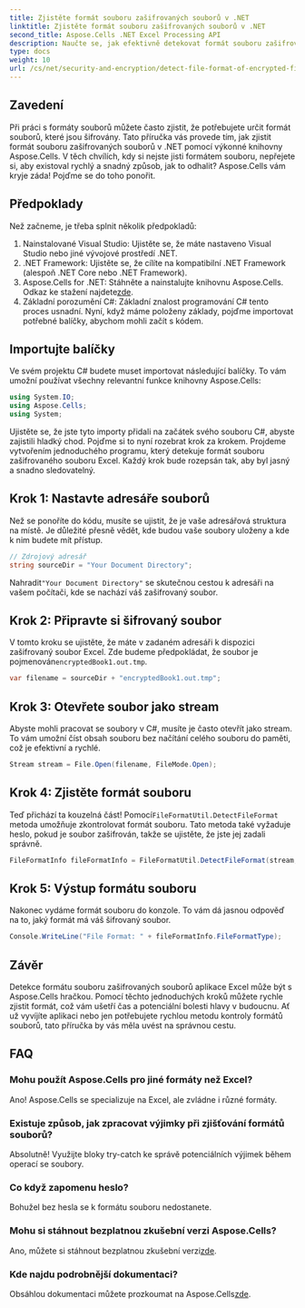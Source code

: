 ```yaml
---
title: Zjistěte formát souboru zašifrovaných souborů v .NET
linktitle: Zjistěte formát souboru zašifrovaných souborů v .NET
second_title: Aspose.Cells .NET Excel Processing API
description: Naučte se, jak efektivně detekovat formát souboru zašifrovaných souborů v .NET pomocí Aspose.Cells. Přímý průvodce pro vývojáře.
type: docs
weight: 10
url: /cs/net/security-and-encryption/detect-file-format-of-encrypted-files/
---
```

## Zavedení
Při práci s formáty souborů můžete často zjistit, že potřebujete určit formát souborů, které jsou šifrovány. Tato příručka vás provede tím, jak zjistit formát souboru zašifrovaných souborů v .NET pomocí výkonné knihovny Aspose.Cells. V těch chvílích, kdy si nejste jisti formátem souboru, nepřejete si, aby existoval rychlý a snadný způsob, jak to odhalit? Aspose.Cells vám kryje záda! Pojďme se do toho ponořit.
## Předpoklady
Než začneme, je třeba splnit několik předpokladů:
1. Nainstalované Visual Studio: Ujistěte se, že máte nastaveno Visual Studio nebo jiné vývojové prostředí .NET.
2. .NET Framework: Ujistěte se, že cílíte na kompatibilní .NET Framework (alespoň .NET Core nebo .NET Framework).
3. Aspose.Cells for .NET: Stáhněte a nainstalujte knihovnu Aspose.Cells. Odkaz ke stažení najdete[zde](https://releases.aspose.com/cells/net/).
4. Základní porozumění C#: Základní znalost programování C# tento proces usnadní.
Nyní, když máme položeny základy, pojďme importovat potřebné balíčky, abychom mohli začít s kódem.
## Importujte balíčky
Ve svém projektu C# budete muset importovat následující balíčky. To vám umožní používat všechny relevantní funkce knihovny Aspose.Cells:
```csharp
using System.IO;
using Aspose.Cells;
using System;
```
Ujistěte se, že jste tyto importy přidali na začátek svého souboru C#, abyste zajistili hladký chod.
Pojďme si to nyní rozebrat krok za krokem. Projdeme vytvořením jednoduchého programu, který detekuje formát souboru zašifrovaného souboru Excel. Každý krok bude rozepsán tak, aby byl jasný a snadno sledovatelný.
## Krok 1: Nastavte adresáře souborů

Než se ponoříte do kódu, musíte se ujistit, že je vaše adresářová struktura na místě. Je důležité přesně vědět, kde budou vaše soubory uloženy a kde k nim budete mít přístup.

```csharp
// Zdrojový adresář
string sourceDir = "Your Document Directory";
```
 Nahradit`"Your Document Directory"` se skutečnou cestou k adresáři na vašem počítači, kde se nachází váš zašifrovaný soubor.
## Krok 2: Připravte si šifrovaný soubor

 V tomto kroku se ujistěte, že máte v zadaném adresáři k dispozici zašifrovaný soubor Excel. Zde budeme předpokládat, že soubor je pojmenován`encryptedBook1.out.tmp`.

```csharp
var filename = sourceDir + "encryptedBook1.out.tmp";
```
## Krok 3: Otevřete soubor jako stream 

Abyste mohli pracovat se soubory v C#, musíte je často otevřít jako stream. To vám umožní číst obsah souboru bez načítání celého souboru do paměti, což je efektivní a rychlé.

```csharp
Stream stream = File.Open(filename, FileMode.Open);
```
## Krok 4: Zjistěte formát souboru

 Teď přichází ta kouzelná část! Pomocí`FileFormatUtil.DetectFileFormat` metoda umožňuje zkontrolovat formát souboru. Tato metoda také vyžaduje heslo, pokud je soubor zašifrován, takže se ujistěte, že jste jej zadali správně.

```csharp
FileFormatInfo fileFormatInfo = FileFormatUtil.DetectFileFormat(stream, "1234"); // Heslo je 1234
```
## Krok 5: Výstup formátu souboru

Nakonec vydáme formát souboru do konzole. To vám dá jasnou odpověď na to, jaký formát má váš šifrovaný soubor.

```csharp
Console.WriteLine("File Format: " + fileFormatInfo.FileFormatType);
```

## Závěr
Detekce formátu souboru zašifrovaných souborů aplikace Excel může být s Aspose.Cells hračkou. Pomocí těchto jednoduchých kroků můžete rychle zjistit formát, což vám ušetří čas a potenciální bolesti hlavy v budoucnu. Ať už vyvíjíte aplikaci nebo jen potřebujete rychlou metodu kontroly formátů souborů, tato příručka by vás měla uvést na správnou cestu.
## FAQ
### Mohu použít Aspose.Cells pro jiné formáty než Excel?
Ano! Aspose.Cells se specializuje na Excel, ale zvládne i různé formáty.
### Existuje způsob, jak zpracovat výjimky při zjišťování formátů souborů?
Absolutně! Využijte bloky try-catch ke správě potenciálních výjimek během operací se soubory.
### Co když zapomenu heslo?
Bohužel bez hesla se k formátu souboru nedostanete.
### Mohu si stáhnout bezplatnou zkušební verzi Aspose.Cells?
Ano, můžete si stáhnout bezplatnou zkušební verzi[zde](https://releases.aspose.com/).
### Kde najdu podrobnější dokumentaci?
 Obsáhlou dokumentaci můžete prozkoumat na Aspose.Cells[zde](https://reference.aspose.com/cells/net/).